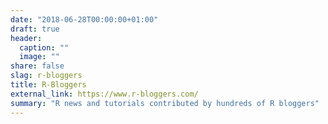 ```yaml
---
date: "2018-06-28T00:00:00+01:00"
draft: true
header:
  caption: ""
  image: ""
share: false
slag: r-bloggers
title: R-Bloggers
external_link: https://www.r-bloggers.com/
summary: "R news and tutorials contributed by hundreds of R bloggers"
---
```

